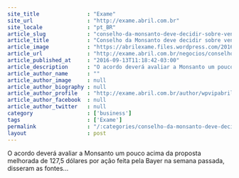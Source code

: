 ```yaml
---
site_title               : "Exame"
site_url                 : "http://exame.abril.com.br"
site_locale              : "pt_BR"
article_slug             : "conselho-da-monsanto-deve-decidir-sobre-venda-para-bayer"
article_title            : "Conselho da Monsanto deve decidir sobre venda para Bayer"
article_image            : "https://abrilexame.files.wordpress.com/2016/09/size_960_16_9_sede-bayer8.jpg?quality=70&strip=all&w=960"
article_url              : "http://exame.abril.com.br/negocios/conselho-da-monsanto-deve-decidir-sobre-venda-para-bayer/"
article_published_at     : "2016-09-13T11:18:42-03:00"
article_description      : "O acordo deverá avaliar a Monsanto um pouco acima da proposta melhorada de 127,5 dólares por ação feita pela Bayer na semana passada, disseram as fontes..."
article_author_name      : ""
article_author_image     : null
article_author_biography : null
article_author_profile   : "http://exame.abril.com.br/author/wpvipabril/"
article_author_facebook  : null
article_author_twitter   : null
category                 : ['business']
tags                     : ['Exame']
permalink                : "/:categories/conselho-da-monsanto-deve-decidir-sobre-venda-para-bayer/"
layout                   : post
---
```


O acordo deverá avaliar a Monsanto um pouco acima da proposta melhorada de 127,5 dólares por ação feita pela Bayer na semana passada, disseram as fontes...
